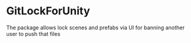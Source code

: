 # GitLockForUnity
The package allows lock scenes and prefabs via UI for banning another user to push that files
